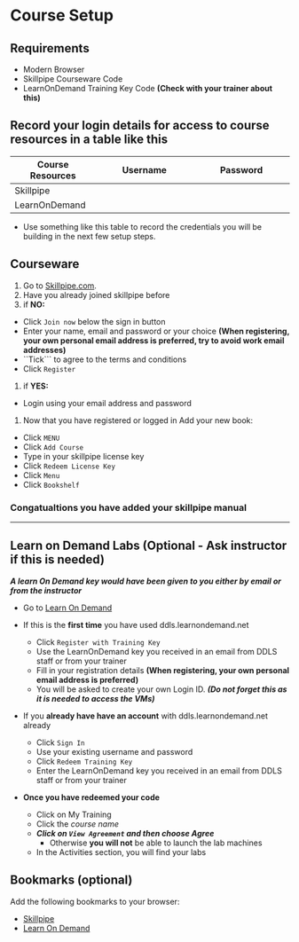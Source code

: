 # Course Setup

## Requirements

* Modern Browser
* Skillpipe Courseware Code
* LearnOnDemand Training Key Code **(Check with your trainer about this)**

## Record your login details for access to course resources in a table like this

Course Resources| Username| Password
---|---|---
Skillpipe|<img width=200/>|<img width=200/>
LearnOnDemand||

- Use something like this table to record the credentials you will be building in the next few setup steps.

## Courseware

1. Go to [Skillpipe.com](https://skillpipe.com/).
2. Have you already joined skillpipe before 
5. if **NO:**
  - Click ```Join now``` below the sign in button
  - Enter your name, email and password or your choice **(When registering, your own personal email address is preferred, try to avoid work email addresses)**
  - ``Tick``` to agree to the terms and conditions
  - Click ```Register```
1. if **YES:**
  - Login using your email address and password
1. Now that you have registered or logged in Add your new book:
  - Click ```MENU```
  - Click ```Add Course```
  - Type in your skillpipe license key
  - Click ```Redeem License Key```
  - Click ```Menu```
  - Click ```Bookshelf```

### Congatualtions you have added your skillpipe manual

---

## Learn on Demand Labs  (Optional - Ask instructor if this is needed)

***A learn On Demand key would have been given to you either by email or from the instructor***

- Go to [Learn On Demand](https://ddls.learnondemand.net)
- If this is the **first time** you have used ddls.learnondemand.net
  - Click `Register with Training Key`  
  - Use the LearnOnDemand key you received in an email from DDLS staff or from your trainer
  - Fill in your registration details **(When registering, your own personal email address is preferred)**
  - You will be asked to create your own Login ID. ***(Do not forget this as it is needed to access the VMs)***
- If you **already have have an account** with ddls.learnondemand.net already
  - Click `Sign In`
  - Use your existing username and password
  - Click `Redeem Training Key`
  - Enter the LearnOnDemand key you received in an email from DDLS staff or from your trainer

- **Once you have redeemed your code**
  - Click on My Training
  - Click the *course name*
  - ***Click on ```View Agreement``` and then choose Agree*** 
    - Otherwise **you will not** be able to launch the lab machines
  - In the Activities section, you will find your labs

## Bookmarks (optional)

Add the following bookmarks to your browser:

* [Skillpipe](https://skillpipe.com)
* [Learn On Demand](https://ddls.learnondemand.net)
